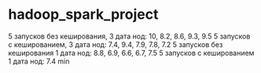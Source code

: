 # hadoop_spark_project

5 запусков без кеширования, 3 дата нод: 10, 8.2, 8.6, 9.3, 9.5
5 запусков с кешированием, 3 дата нод: 7.4, 9.4, 7.9, 7.8, 7.2
5 запусков без кеширования 1 дата нод: 8.8, 6.9, 6.6, 6.7, 7.5
5 запусков с кешированием 1 дата нод: 7.4 min
